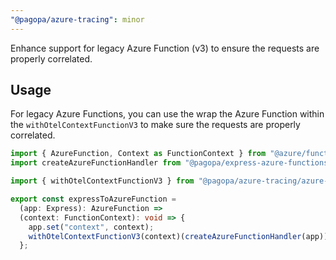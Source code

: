```yaml
---
"@pagopa/azure-tracing": minor
---
```


Enhance support for legacy Azure Function (v3) to ensure the requests are properly correlated.

## Usage

For legacy Azure Functions, you can use the wrap the Azure Function within the `withOtelContextFunctionV3` to make sure the requests are properly correlated.

```typescript
import { AzureFunction, Context as FunctionContext } from "@azure/functions"; // "@azure/functions": "^3"
import createAzureFunctionHandler from "@pagopa/express-azure-functions/dist/src/createAzureFunctionsHandler.js";

import { withOtelContextFunctionV3 } from "@pagopa/azure-tracing/azure-functions/v3"; // from version ^0.4.0

export const expressToAzureFunction =
  (app: Express): AzureFunction =>
  (context: FunctionContext): void => {
    app.set("context", context);
    withOtelContextFunctionV3(context)(createAzureFunctionHandler(app)); // wrap the function execution in the OpenTelemetry context
  };
```
